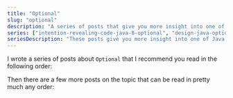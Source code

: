 ```yaml
---
title: "Optional"
slug: "optional"
description: "A series of posts that give you more insight into one of Java's more misunderstood and misused features as well as discussions related to it and its updates in future versions."
series: ["intention-revealing-code-java-8-optional", "design-java-optional", "why-isnt-java-optional-serializable", "serialize-java-optional"]
seriesDescription: "These posts give you more insight into one of Java's more misunderstood and misused features."
---
```


I wrote a series of posts about `Optional` that I recommend you read in the following order:

<series-list></series-list>

Then there are a few more posts on the topic that can be read in pretty much any order:
